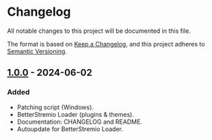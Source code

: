 # Changelog

All notable changes to this project will be documented in this file.

The format is based on [Keep a Changelog](https://keepachangelog.com/en/1.1.0/),
and this project adheres to [Semantic Versioning](https://semver.org/spec/v2.0.0.html).


## [1.0.0] - 2024-06-02

### Added

- Patching script (Windows).
- BetterStremio Loader (plugins & themes).
- Documentation: CHANGELOG and README.
- Autoupdate for BetterStremio Loader.

[1.0.0]: https://github.com/MateusAquino/BetterStremio/releases/tag/v1.0.0
